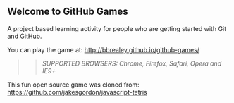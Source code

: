 ## Welcome to GitHub Games

A project based learning activity for people who are getting started with Git and GitHub.

You can play the game at: http://bbrealey.github.io/github-games/

>> _*SUPPORTED BROWSERS*: Chrome, Firefox, Safari, Opera and IE9+_

This fun open source game was cloned from: https://github.com/jakesgordon/javascript-tetris

